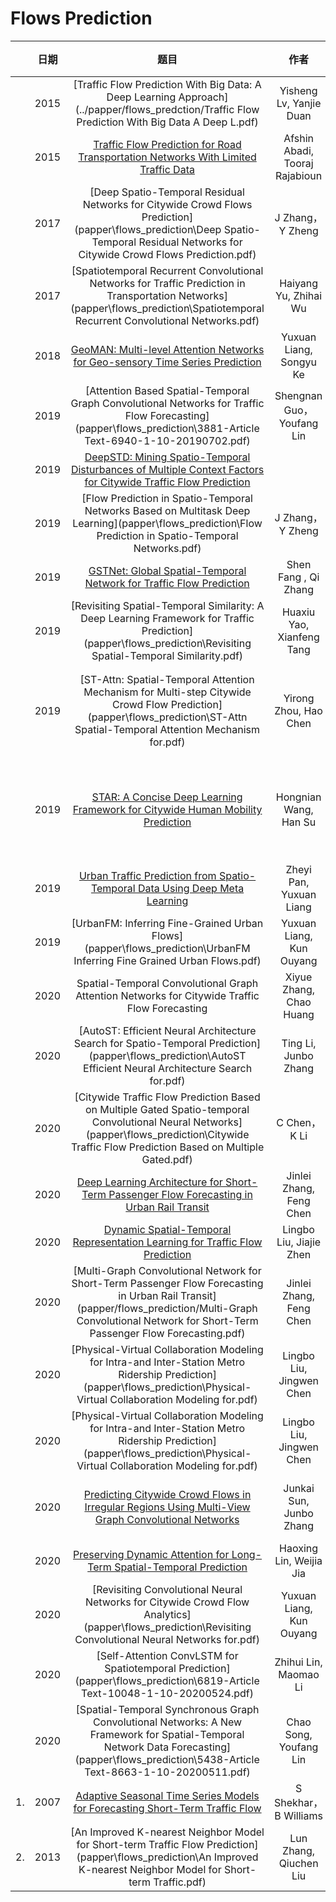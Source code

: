 # Flows Prediction


|      | 日期 |                             题目                             |              作者              |                             来源                             | 模型                                                         | 亮点 |
| ---- | :--: | :----------------------------------------------------------: | :----------------------------: | :----------------------------------------------------------: | ------------------------------------------------------------ | ---- |
|      | 2015 | [Traffic Flow Prediction With Big Data: A Deep Learning Approach](..\/papper\/flows_predction\/Traffic Flow Prediction With Big Data A Deep L.pdf) |    Yisheng Lv, Yanjie Duan     |                                                              |                                                              |      |
|      | 2015 | [Traffic Flow Prediction for Road Transportation Networks With Limited Traffic Data](..\/papper\/flows_prediction\/TITS.2014.2337238.pdf) | Afshin Abadi, Tooraj Rajabioun |                                                              |                                                              |      |
|      | 2017 | [Deep Spatio-Temporal Residual Networks for Citywide Crowd Flows Prediction](papper\flows_prediction\Deep Spatio-Temporal Residual Networks for Citywide Crowd Flows Prediction.pdf) |        J Zhang，Y Zheng        |                                                              | ![image-20210418142137212](../model/flows_prediction/ST-ResNet.png) |      |
|      | 2017 | [Spatiotemporal Recurrent Convolutional Networks for Traffic Prediction in Transportation Networks](papper\flows_prediction\Spatiotemporal Recurrent Convolutional Networks.pdf) |     Haiyang Yu, Zhihai Wu      |                                                              | ![SRCNs](../model/flows_prediction/SRCNs.png)                |      |
|      | 2018 | [GeoMAN: Multi-level Attention Networks for Geo-sensory Time Series Prediction](papper/flows_prediction/0476.pdf) |    Yuxuan Liang, Songyu Ke     |                           IJCAI-18                           | ![GeoMAN](..\/model\/flows_prediction\/GeoMAN.png)           |      |
|      | 2019 | [Attention Based Spatial-Temporal Graph Convolutional Networks for Traffic Flow Forecasting](papper\flows_prediction\3881-Article Text-6940-1-10-20190702.pdf) |   Shengnan Guo，Youfang Lin    |                                                              | ![ASTGCN](..\/model\/flows_prediction\/ASTGCN.png)           |      |
|      | 2019 | [DeepSTD: Mining Spatio-Temporal Disturbances of Multiple Context Factors for Citywide Traffic Flow Prediction](papper\flowes_prediction\TITS2932785-proof2.pdf) |                                |                                                              | ![DeepSTD](..\/model\/flows_prediction\/DeepSTD.png)         |      |
|      | 2019 | [Flow Prediction in Spatio-Temporal Networks Based on Multitask Deep Learning](papper\flows_prediction\Flow Prediction in Spatio-Temporal Networks.pdf) |        J Zhang，Y Zheng        |                                                              | ![MDL](..\/model\/flows_prediction\/MDL.png)                 |      |
|      | 2019 | [GSTNet: Global Spatial-Temporal Network for Traffic Flow Prediction](papper\flows_prediction\0317.pdf) |      Shen Fang , Qi Zhang      |                                                              | ![GSTNet](..\/model\/flows_prediction\/GSTNet.png)           |      |
|      | 2019 | [Revisiting Spatial-Temporal Similarity: A Deep Learning Framework for Traffic Prediction](papper\flows_prediction\Revisiting Spatial-Temporal Similarity.pdf) |   Huaxiu Yao, Xianfeng Tang    |                           AAAI-19                            | ![STDN](..\/model\/flows_prediction\/STDN.png)               |      |
|      | 2019 | [ST-Attn: Spatial-Temporal Attention Mechanism for Multi-step Citywide Crowd Flow Prediction](papper\flows_prediction\ST-Attn Spatial-Temporal Attention Mechanism for.pdf) |     Yirong Zhou, Hao Chen      | 2019 International Conference on Data Mining Workshops (ICDMW） | ![MsCCFP](..\/model\/flows_prediction\/MsCCFP.png)           |      |
|      | 2019 | [STAR: A Concise Deep Learning Framework for Citywide Human Mobility Prediction](papper\flows_prediction\star_mdm19.pdf) |     Hongnian Wang, Han Su      | 2019 20th IEEE International Conference on Mobile Data Management (MDM) | ![STAR](..\/model\/flows_prediction\/STAR.png)               |      |
|      | 2019 | [Urban Traffic Prediction from Spatio-Temporal Data Using Deep Meta Learning](papper\flows_prediction\UrbanTrafficPredictionfromSpatio-TemporalDataUsingDeepMetaLearning.pdf) |    Zheyi Pan, Yuxuan Liang     |                                                              | ![ST-MetaNet](..\/model\/flows_prediction\/ST-MetaNet.png)   |      |
|      | 2019 | [UrbanFM: Inferring Fine-Grained Urban Flows](papper\flows_prediction\UrbanFM Inferring Fine Grained Urban Flows.pdf) |    Yuxuan Liang, Kun Ouyang    |                                                              | ![UrbanFM](..\/model\/flows_prediction\/UrbanFM.png)         |      |
|      | 2020 | Spatial-Temporal Convolutional Graph Attention Networks for Citywide Traffic Flow Forecasting |    Xiyue Zhang, Chao Huang     |                                                              | ![framework]()                                               |      |
|      | 2020 | [AutoST: Efficient Neural Architecture Search for Spatio-Temporal Prediction](papper\flows_prediction\AutoST Efficient Neural Architecture Search for.pdf) |      Ting Li, Junbo Zhang      |                                                              | ![AutoST](..\/model\/flows_prediction\/AutoST.png)           |      |
|      | 2020 | [Citywide Traffic Flow Prediction Based on Multiple Gated Spatio-temporal Convolutional Neural Networks](papper\flows_prediction\Citywide Traffic Flow Prediction Based on Multiple Gated.pdf) |          C Chen，K Li          |                                                              | ![MGSTC](..\/model\/flows_prediction\/MGSTC.png)             |      |
|      | 2020 | [Deep Learning Architecture for Short-Term Passenger Flow Forecasting in Urban Rail Transit](papper\flows_prediction/TITS.2020.3000761.pdf) |    Jinlei Zhang, Feng Chen     |                                                              | ![ResLSTM](..\/model\/flows_prediction\/ResLSTM.png)         |      |
|      | 2020 | [Dynamic Spatial-Temporal Representation Learning for Traffic Flow Prediction](papper\flows_prediction\1909.02902.pdf) |    Lingbo Liu, Jiajie Zhen     |        [Github](https://github.com/liulingbo918/ATFM)        | ![SPN](..\/model\/flows_prediction\/SPN.png)                 |      |
|      | 2020 | [Multi-Graph Convolutional Network for Short-Term Passenger Flow Forecasting in Urban Rail Transit](papper/flows_prediction/Multi-Graph Convolutional Network for Short-Term Passenger Flow Forecasting.pdf) |    Jinlei Zhang, Feng Chen     |                                                              | ![10.1049/iet-its.2019.0873](..\/model\/flows_prediction\/20210418145535.png) |      |
|      | 2020 | [Physical-Virtual Collaboration Modeling for Intra-and Inter-Station Metro Ridership Prediction](papper\flows_prediction\Physical-Virtual Collaboration Modeling for.pdf) |    Lingbo Liu, Jingwen Chen    |                                                              | ![PVCGN](..\/model\/flows_prediction\/PVCGN.png)             |      |
|      | 2020 | [Physical-Virtual Collaboration Modeling for Intra-and Inter-Station Metro Ridership Prediction](papper\flows_prediction\Physical-Virtual Collaboration Modeling for.pdf) |    Lingbo Liu, Jingwen Chen    |        [Github](https://github.com/HCPLab-SYSU/PVCGN)        |                                                              |      |
|      | 2020 | [Predicting Citywide Crowd Flows in Irregular Regions Using Multi-View Graph Convolutional Networks](papper\flows_prediction\1903.07789.pdf) |    Junkai Sun, Junbo Zhang     |                                                              | ![Multi-view deep learning framework](..\/model\/flows_prediction\/Multi-view deep learning framework.png) |      |
|      | 2020 | [Preserving Dynamic Attention for Long-Term Spatial-Temporal Prediction](papper/flows_prediction/2006.08849.pdf) |    Haoxing Lin, Weijia Jia     |                         SIGKDD 2020                          | ![DSAN](..\/model\/flows_prediction\/DSAN.png)               |      |
|      | 2020 | [Revisiting Convolutional Neural Networks for Citywide Crowd Flow Analytics](papper\flows_prediction\Revisiting Convolutional Neural Networks for.pdf) |    Yuxuan Liang, Kun Ouyang    |                                                              |                                                              |      |
|      | 2020 | [Self-Attention ConvLSTM for Spatiotemporal Prediction](papper\flows_prediction\6819-Article Text-10048-1-10-20200524.pdf) |     Zhihui Lin, Maomao Li      |                           AAAI-20                            | ![self_attention](..\/model\/flows_prediction\/self_attention.png) |      |
|      | 2020 | [Spatial-Temporal Synchronous Graph Convolutional Networks: A New Framework for Spatial-Temporal Network Data Forecasting](papper\flows_prediction\5438-Article Text-8663-1-10-20200511.pdf) |     Chao Song, Youfang Lin     |                                                              | ![STSGCM](..\/model\/flows_prediction\/STSGCM.png)           |      |
| 1.   | 2007 | [Adaptive Seasonal Time Series Models for Forecasting Short-Term Traffic Flow](../papper/flows_prediction/AdaptiveSeasonalTimeSeriesModelsTRR2024.pdf) |     S Shekhar，B Williams      |                                                              |                                                              |      |
| 2.   | 2013 | [An Improved K-nearest Neighbor Model for Short-term Traffic Flow Prediction](papper\flows_prediction\An Improved K-nearest Neighbor Model for Short-term Traffic.pdf) |     Lun Zhang, Qiuchen Liu     |                                                              | ![k-nearest](..\/model\/flows_prediction\/k-nearest.png)     |      |


